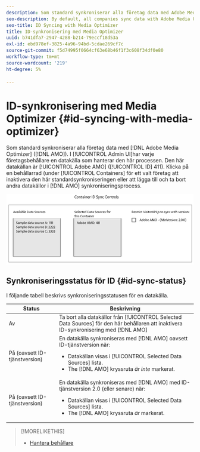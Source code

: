 ```yaml
---
description: Som standard synkroniserar alla företag data med Adobe Media Optimizer (AMO). I administratörsgränssnittet har varje företagsbehållare en datakälla som hanterar den här processen. Datakällan är Adobe AMO (ID 411). Klicka på en behållarrad (under fliken Behållare) för ett valt företag för att inaktivera den här standardsynkroniseringen eller för att lägga till och ta bort andra datakällor i AMO-synkroniseringsprocessen.
seo-description: By default, all companies sync data with Adobe Media Optimizer (AMO). In the Admin UI, each company container has a data source that manages this process. This data source is Adobe AMO (ID 411). Click a container row (under the Containers tab) for a selected company to disable this default sync or to add and remove other data sources to the AMO sync process.
seo-title: ID Syncing with Media Optimizer
title: ID-synkronisering med Media Optimizer
uuid: b741dfa7-2947-4288-b214-79eccf18d53a
exl-id: ebd978ef-3825-4a96-94bd-5cdae269cf7c
source-git-commit: f5d74995f0664cf63e68b46f1f3c608f34df0e80
workflow-type: tm+mt
source-wordcount: '219'
ht-degree: 5%

---
```


# ID-synkronisering med Media Optimizer {#id-syncing-with-media-optimizer}

Som standard synkroniserar alla företag data med [!DNL Adobe Media Optimizer] ([!DNL AMO]). I [!UICONTROL Admin UI]har varje företagsbehållare en datakälla som hanterar den här processen. Den här datakällan är [!UICONTROL Adobe AMO] ([!UICONTROL ID] 411). Klicka på en behållarrad (under [!UICONTROL Containers] för ett valt företag att inaktivera den här standardsynkroniseringen eller att lägga till och ta bort andra datakällor i [!DNL AMO] synkroniseringsprocess.

![](assets/id-sync.png)

## Synkroniseringsstatus för ID {#id-sync-status}

I följande tabell beskrivs synkroniseringsstatusen för en datakälla.

| Status | Beskrivning |
|------ | -------- |
| Av | Ta bort alla datakällor från [!UICONTROL Selected Data Sources] för den här behållaren att inaktivera ID-synkronisering med [!DNL AMO] |
| På (oavsett ID-tjänstversion) | En datakälla synkroniseras med [!DNL AMO] oavsett ID-tjänstversion när: <ul><li>Datakällan visas i [!UICONTROL Selected Data Sources] lista.</li><li>The [!DNL AMO] kryssruta *är inte* markerat.</li></ul> |
| På (oavsett ID-tjänstversion) | En datakälla synkroniseras med [!DNL AMO] med ID-tjänstversion 2.0 (eller senare) när: <ul><li>Datakällan visas i [!UICONTROL Selected Data Sources] lista.</li><li>The [!DNL AMO] kryssruta *är* markerat.</li></ul> |

>[!MORELIKETHIS]
>
>* [Hantera behållare](../companies/admin-manage-containers.md#task_61DB5CEECC5049DD8D059C642AC3F967)

